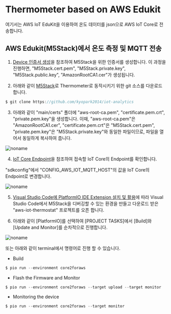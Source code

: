 # Thermometer based on AWS Edukit

여기서는 AWS IoT EduKit을 이용하여 온도 데이터를 json으로 AWS IoT Core로 전송합니다.

## AWS Edukit(M5Stack)에서 온도 측정 및 MQTT 전송


1) [Device 인증서 생성](https://github.com/kyopark2014/IoT-Core-Contents/blob/main/certification.md)을 참조하여 M5Stack을 위한 인증서를 생성합니다. 이 과정을 진행하면, "M5Stack.cert.pem", "M5Stack.private.key", "M5Stack.public.key", "AmazonRootCA1.cer"가 생성됩니다.

2) 아래와 같이 [M5Stack](https://github.com/kyopark2014/IoT-Core-Contents/blob/main/m5stack.md)로 Thermometer로 동작시키기 위한 git 소스를 다운로드 합니다. 

```c
$ git clone https://github.com/kyopark2014/iot-analytics
```

3) 아래와 같이 "main/certs" 폴더에 "aws-root-ca.pem", "certificate.pem.crt", "private.pem.key"을 생성합니다. 이때, "aws-root-ca.pem"은 "AmazonRootCA1.cer", "certificate.pem.crt"은 "M5Stack.cert.pem", "private.pem.key"은 "M5Stack.private.key"와 동일한 파일이므로, 파일을 열어서 동일하게 복사하여 줍니다.

![noname](https://user-images.githubusercontent.com/52392004/170308677-41474fe7-935c-40c0-ac0d-1b8051000751.png)

4) [IoT Core Endpoint](https://github.com/kyopark2014/IoT-Core-Contents/blob/main/endpoint.md)을 참조하여 접속할 IoT Core의 Endpoint를 확인합니다.

"sdkconfig"에서 "CONFIG_AWS_IOT_MQTT_HOST"의 값을 IoT Core의 Endpoint로 변경합니다.

![noname](https://user-images.githubusercontent.com/52392004/170382445-dd3aec37-cde7-49aa-8b75-a42e66c81471.png)


5) [Visual Studio Code에 PlatformIO IDE Extension 설치 및 활용](https://github.com/kyopark2014/IoT-Core-Contents/blob/main/edukit-platformio.md)에 따라 Visual Studio Code에서 M5Stack을 디버깅할 수 있는 환경을 만들고 다운로드 받은 "aws-iot-thermostat" 프로젝트를 오픈 합니다.

6) 아래와 같이 [PlatformIO]를 선택하여 [PROJECT TASKS]에서 [Build]와 [Update and Monitor]를 순차적으로 진행합니다. 

![noname](https://user-images.githubusercontent.com/52392004/170312397-c3d7a1f8-5823-4668-acb9-ceedb26376c9.png)

또는 아래와 같이 terminal에서 명령어로 진행 할 수 있습니다. 

-  Build

```c
$ pio run --environment core2foraws
```


- Flash the Firmware and Monitor

```c
$ pio run --environment core2foraws --target upload --target monitor 
```

- Monitoring the device

```c
$ pio run --environment core2foraws --target monitor
```
